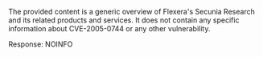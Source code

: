 The provided content is a generic overview of Flexera's Secunia Research and its related products and services. It does not contain any specific information about CVE-2005-0744 or any other vulnerability.

Response: NOINFO